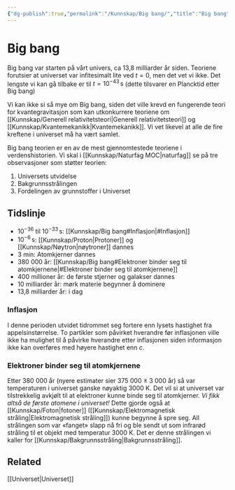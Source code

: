 ```yaml
---
{"dg-publish":true,"permalink":"/Kunnskap/Big bang/","title":"Big bang","tags":["fysikk","naturfag"]}
---
```



# Big bang
Big bang var starten på vårt univers, ca 13,8 milliarder år siden. Teoriene forutsier at universet var infitesimalt lite ved $t=0$, men det vet vi ikke. Det lengste vi kan gå tilbake er til $t=10^{-43} \, \mathrm{s}$ (dette tilsvarer en Plancktid etter Big bang)

Vi kan ikke si så mye om Big bang, siden det ville krevd en fungerende teori for kvantegravitasjon som kan utkonkurrere teoriene om [[Kunnskap/Generell relativitetsteori\|Generell relativitetsteori]] og [[Kunnskap/Kvantemekanikk\|Kvantemekanikk]]. Vi vet likevel at alle de fire kreftene i universet må ha vært samlet. 

Big bang teorien er en av de mest gjennomtestede teoriene i verdenshistorien. Vi skal i [[Kunnskap/Naturfag MOC\|naturfag]] se på tre observasjoner som støtter teorien:
1. Universets utvidelse
2. Bakgrunnsstrålingen
3. Fordelingen av grunnstoffer i Universet

## Tidslinje
- $10^{-36}$ til $10^{-33} \,\mathrm{s}$: [[Kunnskap/Big bang#Inflasjon\|#Inflasjon]] 
- $10^{-6}  \, \mathrm{s}$: [[Kunnskap/Proton\|Protoner]] og [[Kunnskap/Nøytron\|nøytroner]] dannes
- 3 min: Atomkjerner dannes
- 380 000 år: [[Kunnskap/Big bang#Elektroner binder seg til atomkjernene\|#Elektroner binder seg til atomkjernene]]
- 400 millioner år: de første stjerner og galakser dannes
- 10 milliarder år: mørk materie begynner å dominere
- 13,8 milliarder år: i dag

### Inflasjon
I denne perioden utvidet tidrommet seg fortere enn lysets hastighet fra appelsinstørrelse. To partikler som påvirket hverandre før inflasjonen ville ikke ha mulighet til å påvirke hverandre etter inflasjonen siden informasjon ikke kan overføres med høyere hastighet enn $c$.

### Elektroner binder seg til atomkjernene
Etter 380 000 år (nyere estimater sier 375 000 $\pm$ 3 000 år) så var temperaturen i universet ganske nøyaktig 3000 K. Det vil si at universet var tilstrekkelig avkjølt til at elektroner kunne binde seg til atomkjerner. *Vi fikk altså de første atomene i universet!* Dette gjorde også at [[Kunnskap/Foton\|fotoner]] ([[Kunnskap/Elektromagnetisk stråling\|Elektromagnetisk stråling]]) kunne begynne å spre seg. All strålingen som var «fanget» slapp nå fri og ble sendt ut som infrarød stråling til et objekt med temperatur 3000 K. Det er denne strålingen vi kaller for [[Kunnskap/Bakgrunnsstråling\|Bakgrunnsstråling]].

## Related
[[Universet\|Universet]]